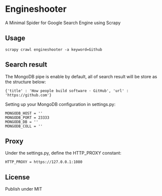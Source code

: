 # Engineshooter
A Minimal Spider for Google Search Engine using Scrapy

## Usage
```
scrapy crawl engineshooter -a keyword=Github
```

## Search result
The MongoDB pipe is enable by default, all of search result will be store as the structure below:

```
{'title' : 'How people build software · GitHub', 'url' : 'https://github.com'}
```

Setting up your MongoDB configuration in settings.py:
```
MONGODB_HOST = ''
MONGODB_PORT = 23333
MONGODB_DB = ''
MONGODB_COLL = ''
```

## Proxy
Under the settings.py, define the HTTP_PROXY constant:
```
HTTP_PROXY = https://127.0.0.1:1080
```

## License
Publish under MIT
